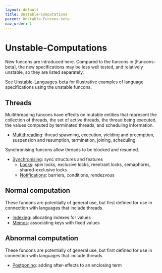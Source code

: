 ```yaml
---
layout: default
title: Unstable-Computations
parent: Unstable-Funcons-beta
nav_order: 1
---
```


Unstable-Computations
=====================

New funcons are introduced here. Compared to the funcons in [Funcons-beta],
the new specifications may be less well tested, and relatively unstable, so
they are listed separately.

See [Unstable-Languages-beta] for illustrative examples of language
specifications using the unstable funcons.

Threads
-------

Multithreading funcons have effects on mutable entities that represent the
collection of threads, the set of active threads, the thread being executed,
the values computed by terminated threads, and scheduling information.

- [Multithreading]\: thread spawning, execution, yielding and preemption,
  suspension and resumption, termination, joining, scheduling

Synchronising funcons allow threads to be blocked and resumed.

- [Synchronising]\: sync structures and features
  - [Locks]\: spin locks, exclusive locks, reentrant locks, semaphores,
      shared-exclusive locks
  - [Notifications]\: barriers, conditions, rendezvous

Normal computation
------------------

These funcons are potentially of general use, but first defined for use in
connection with languages that include threads.

- [Indexing]\: allocating indexes for values
- [Memos]\: associating keys with fixed values

Abnormal computation
--------------------

These funcons are potentially of general use, but first defined for use in
connection with languages that include threads.

- [Postponing]\: adding after-effects to an enclosing term

[Multithreading]: /CBS-beta/Unstable-Funcons-beta/Unstable-Computations/Threads/Multithreading
[Synchronising]:  /CBS-beta/Unstable-Funcons-beta/Unstable-Computations/Threads/Synchronising
[Locks]:          /CBS-beta/Unstable-Funcons-beta/Unstable-Computations/Threads/Synchronising/Locks
[Notifications]:  /CBS-beta/Unstable-Funcons-beta/Unstable-Computations/Threads/Synchronising/Notifications

[Indexing]:       /CBS-beta/Unstable-Funcons-beta/Unstable-Computations/Normal/Indexing
[Memos]:          /CBS-beta/Unstable-Funcons-beta/Unstable-Computations/Normal/Memos

[Postponing]:     /CBS-beta/Unstable-Funcons-beta/Unstable-Computations/Abnormal/Postponing

[Unstable-Languages-beta]: /CBS-beta/docs/Unstable-Languages-beta
